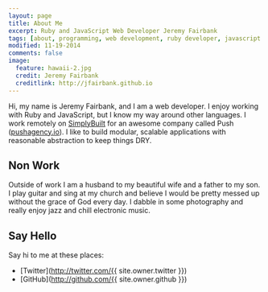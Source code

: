 ```yaml
---
layout: page
title: About Me
excerpt: Ruby and JavaScript Web Developer Jeremy Fairbank
tags: [about, programming, web development, ruby developer, javascript developer]
modified: 11-19-2014
comments: false
image:
  feature: hawaii-2.jpg
  credit: Jeremy Fairbank
  creditlink: http://jfairbank.github.io
---
```


Hi, my name is Jeremy Fairbank, and I am a web developer. I enjoy working with Ruby and JavaScript, but I know my way around other languages. I work remotely on [SimplyBuilt](http://www.simplybuilt.com) for an awesome company called Push ([pushagency.io](http://pushagency.io)). I like to build modular, scalable applications with reasonable abstraction to keep things DRY.

## Non Work

Outside of work I am a husband to my beautiful wife and a father to my son. I play guitar and sing at my church and believe I would be pretty messed up without the grace of God every day. I dabble in some photography and really enjoy jazz and chill electronic music.

## Say Hello

Say hi to me at these places:

* [Twitter](http://twitter.com/{{ site.owner.twitter }})
* [GitHub](http://github.com/{{ site.owner.github }})
